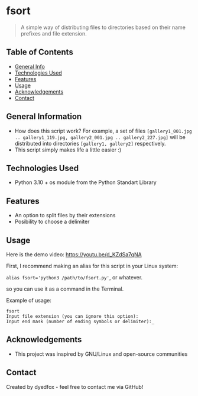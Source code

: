 # fsort
> A simple way of distributing files to directories based on their name prefixes and file extension.

## Table of Contents
* [General Info](#general-information)
* [Technologies Used](#technologies-used)
* [Features](#features)
* [Usage](#usage)
* [Acknowledgements](#acknowledgements)
* [Contact](#contact)
<!-- * [License](#license) -->


## General Information
- How does this script work? For example, a set of files `[gallery1_001.jpg .. gallery1_119.jpg, gallery2_001.jpg .. gallery2_227.jpg]` 
will be distributed into directories `[gallery1, gallery2]` respectively.
- This script simply makes life a little easier :)

<!-- You don't have to answer all the questions - just the ones relevant to your project. -->

## Technologies Used
- Python 3.10 + os module from the Python Standart Library

## Features
- An option to split files by their extensions
- Posibility to choose a delimiter

## Usage

Here is the demo video: https://youtu.be/d_KZdSa7qNA

First, I recommend making an alias for this script in your Linux system:

`alias fsort='python3 /path/to/fsort.py'`, or whatever.

so you can use it as a command in the Terminal.

Example of usage:

`fsort`\
`Input file extension (you can ignore this option):`\
`Input end mask (number of ending symbols or delimiter):_`

## Acknowledgements
- This project was inspired by GNU/Linux and open-source communities

## Contact
Created by dyedfox - feel free to contact me via GitHub!


<!-- Optional -->
<!-- ## License -->
<!-- This project is open source and available under the [... License](). -->

<!-- You don't have to include all sections - just the one's relevant to your project -->
